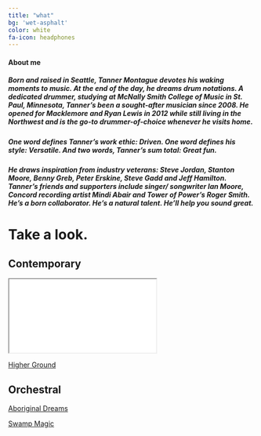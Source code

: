 ```yaml
---
title: "what"
bg: 'wet-asphalt'
color: white
fa-icon: headphones
---
```


#### About me

##### Born and raised in Seattle, Tanner Montague devotes his waking moments to music. At the end of the day, he dreams drum notations. A dedicated drummer, studying at McNally Smith College of Music in St. Paul, Minnesota, Tanner’s been a sought-after musician since 2008. He opened for Macklemore and Ryan Lewis in 2012 while still living in the Northwest and is the go-to drummer-of-choice whenever he visits home.


##### One word defines Tanner’s work ethic: Driven. One word defines his style: Versatile.  And two words, Tanner’s sum total: Great fun.


##### He draws inspiration from industry veterans: Steve Jordan, Stanton Moore, Benny Greb, Peter Erskine, Steve Gadd and Jeff Hamilton. Tanner’s friends and supporters include singer/ songwriter Ian Moore, Concord recording artist Mindi Abair and Tower of Power’s Roger Smith. He’s a born collaborator. He’s a natural talent. He’ll help you sound great.


# Take a look.

## Contemporary

<div class="icontain">
  <iframe src="//www.youtube.com/embed/yQx1kOOrM6w" allowfullscreen></iframe>
</div>

[Higher Ground](https://www.youtube.com/watch?v=KQ-ksjASfss&list=PLI0JZcjnXOCGRYUAI6mm1T6h0_uPVpILb&index=2)

## Orchestral

[Aboriginal Dreams](https://www.youtube.com/watch?v=qrEcFtwr0pc)

[Swamp Magic](https://vimeo.com/47979043)
